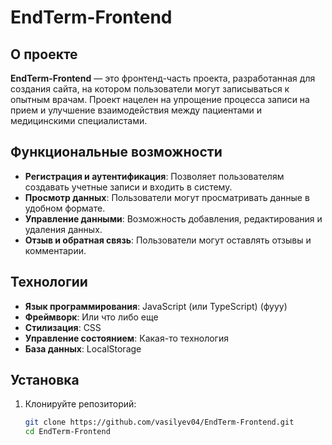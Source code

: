 # EndTerm-Frontend

## О проекте

**EndTerm-Frontend** — это фронтенд-часть проекта, разработанная для создания сайта, на котором пользователи могут записываться к опытным врачам. Проект нацелен на упрощение процесса записи на прием и улучшение взаимодействия между пациентами и медицинскими специалистами.

## Функциональные возможности

- **Регистрация и аутентификация**: Позволяет пользователям создавать учетные записи и входить в систему.
- **Просмотр данных**: Пользователи могут просматривать данные в удобном формате.
- **Управление данными**: Возможность добавления, редактирования и удаления данных.
- **Отзыв и обратная связь**: Пользователи могут оставлять отзывы и комментарии.

## Технологии

- **Язык программирования**: JavaScript (или TypeScript) (фууу)
- **Фреймворк**: Или что либо еще
- **Стилизация**: CSS
- **Управление состоянием**: Какая-то технология
- **База данных**: LocalStorage

## Установка

1. Клонируйте репозиторий:
   ```bash
   git clone https://github.com/vasilyev04/EndTerm-Frontend.git
   cd EndTerm-Frontend
